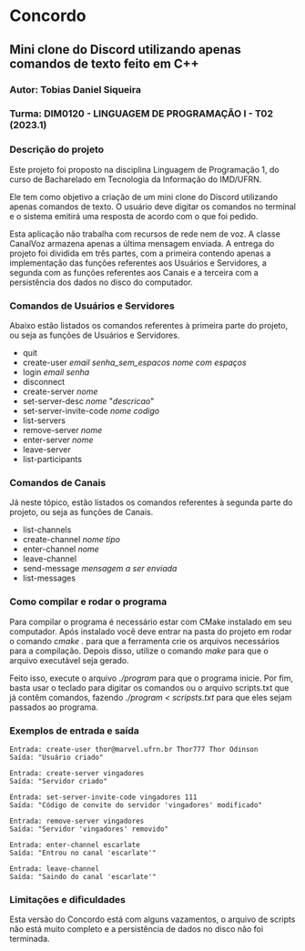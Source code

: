 # Concordo
## Mini clone do Discord utilizando apenas comandos de texto feito em C++

### Autor: Tobias Daniel Siqueira
### Turma: DIM0120 - LINGUAGEM DE PROGRAMAÇÃO I - T02 (2023.1)

### Descrição do projeto

Este projeto foi proposto na disciplina Linguagem de Programação 1, do curso de Bacharelado em Tecnologia da Informação do IMD/UFRN.

Ele tem como objetivo a criação de um mini clone do Discord utilizando apenas comandos de texto. O usuário deve digitar os comandos no terminal e o sistema emitirá uma resposta de acordo com o que foi pedido.

Esta aplicação não trabalha com recursos de rede nem de voz. A classe CanalVoz armazena apenas a última mensagem enviada.
A entrega do projeto foi dividida em três partes, com a primeira contendo apenas a implementação das funções referentes aos Usuários e Servidores, a segunda com as funções referentes aos Canais e a terceira com a persistência dos dados no disco do computador.

### Comandos de Usuários e Servidores

Abaixo estão listados os comandos referentes à primeira parte do projeto, ou seja as funções de Usuários e Servidores.

- quit
- create-user *email* *senha_sem_espacos* *nome com espaços*
- login *email* *senha*
- disconnect
- create-server *nome*
- set-server-desc *nome* "*descricao*"
- set-server-invite-code *nome* *codigo*
- list-servers
- remove-server *nome*
- enter-server *nome*
- leave-server
- list-participants

### Comandos de Canais

Já neste tópico, estão listados os comandos referentes à segunda parte do projeto, ou seja as funções de Canais.

- list-channels
- create-channel *nome* *tipo*
- enter-channel *nome*
- leave-channel
- send-message *mensagem a ser enviada*
- list-messages

### Como compilar e rodar o programa

Para compilar o programa é necessário estar com CMake instalado em seu computador. Após instalado você deve entrar na pasta do projeto em rodar o comando *cmake .* para que a ferramenta crie os arquivos necessários para a compilação. Depois disso, utilize o comando *make* para que o arquivo executável seja gerado.

Feito isso, execute o arquivo *./program* para que o programa inicie. Por fim, basta usar o teclado para digitar os comandos ou o arquivo scripts.txt que já contêm comandos, fazendo *./program < scripsts.txt* para que eles sejam passados ao programa.

### Exemplos de entrada e saída 

    Entrada: create-user thor@marvel.ufrn.br Thor777 Thor Odinson
    Saída: "Usuário criado"

    Entrada: create-server vingadores
    Saída: "Servidor criado"

    Entrada: set-server-invite-code vingadores 111
    Saída: "Código de convite do servidor 'vingadores' modificado"

    Entrada: remove-server vingadores
    Saída: "Servidor 'vingadores' removido"

    Entrada: enter-channel escarlate
    Saída: "Entrou no canal 'escarlate'"

    Entrada: leave-channel
    Saída: "Saindo do canal 'escarlate'"

### Limitações e dificuldades

Esta versão do Concordo está com alguns vazamentos, o arquivo de scripts não está muito completo e a persistência de dados no disco não foi terminada.